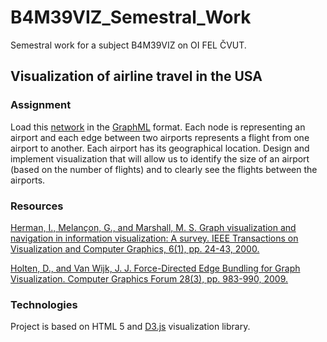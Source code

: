# B4M39VIZ_Semestral_Work
Semestral work for a subject B4M39VIZ on OI FEL ČVUT.

## Visualization of airline travel in the USA
### Assignment
Load this [network](https://gephi.org/datasets/airlines.graphml.zip) in the [GraphML](http://graphml.graphdrawing.org/primer/graphml-primer.html) format. Each node is representing an airport and each edge between two airports represents a flight from one airport to another. Each airport has its geographical location. Design and implement visualization that will allow us to identify the size of an airport (based on the number of flights) and to clearly see the flights between the airports.
### Resources
[Herman, I., Melançon, G., and Marshall, M. S. Graph visualization and navigation in information visualization: A survey. IEEE Transactions on Visualization and Computer Graphics, 6(1), pp. 24-43, 2000.](https://moodle.fel.cvut.cz/pluginfile.php/330969/mod_page/content/52/Herman_survey.pdf)

[Holten, D., and Van Wijk, J. J. Force-Directed Edge Bundling for Graph Visualization. Computer Graphics Forum 28(3), pp. 983-990, 2009.](https://moodle.fel.cvut.cz/pluginfile.php/330969/mod_page/content/52/forcebundles_eurovis.pdf)

### Technologies
Project is based on HTML 5 and [D3.js](https://d3js.org/) visualization library.


